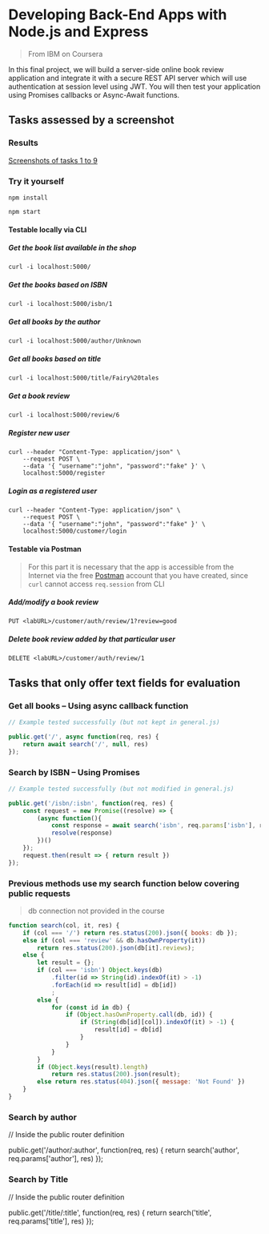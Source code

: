 




# Developing Back-End Apps with Node.js and Express
> From IBM on Coursera



In this final project, we will build a server-side online book review application and integrate it with a secure REST API server which will use authentication at session level using JWT. You will then test your application using Promises callbacks or Async-Await functions.




## Tasks assessed by a screenshot


### Results

[Screenshots of tasks 1 to 9](https://github.com/j5py/express/tree/main/screenshots)



### Try it yourself

```Shell
npm install
```
```Shell
npm start
```


#### Testable locally via CLI

##### Get the book list available in the shop
```Shell
curl -i localhost:5000/
```

##### Get the books based on ISBN
```Shell
curl -i localhost:5000/isbn/1
```

##### Get all books by the author
```Shell
curl -i localhost:5000/author/Unknown
```

##### Get all books based on title
```Shell
curl -i localhost:5000/title/Fairy%20tales
```

##### Get a book review
```Shell
curl -i localhost:5000/review/6
```

##### Register new user
```Shell
curl --header "Content-Type: application/json" \
    --request POST \
    --data '{ "username":"john", "password":"fake" }' \
    localhost:5000/register
```

##### Login as a registered user
```Shell
curl --header "Content-Type: application/json" \
    --request POST \
    --data '{ "username":"john", "password":"fake" }' \
    localhost:5000/customer/login
```


#### Testable via Postman
> For this part it is necessary that the app is accessible from the Internet via the free [Postman](https://www.postman.com/) account that you have created, since `curl` cannot access `req.session` from CLI

##### Add/modify a book review
```
PUT <labURL>/customer/auth/review/1?review=good
```

##### Delete book review added by that particular user
```
DELETE <labURL>/customer/auth/review/1
```




## Tasks that only offer text fields for evaluation


### Get all books – Using async callback function

```JavaScript
// Example tested successfully (but not kept in general.js)

public.get('/', async function(req, res) {
    return await search('/', null, res)
});
```



### Search by ISBN – Using Promises

```JavaScript
// Example tested successfully (but not modified in general.js)

public.get('/isbn/:isbn', function(req, res) {
    const request = new Promise((resolve) => {
        (async function(){
            const response = await search('isbn', req.params['isbn'], res);
            resolve(response)
        })()
    });
    request.then(result => { return result })
});
```



### Previous methods use my search function below covering public requests
> db connection not provided in the course

```JavaScript
function search(col, it, res) {
    if (col === '/') return res.status(200).json({ books: db });
    else if (col === 'review' && db.hasOwnProperty(it))
        return res.status(200).json(db[it].reviews);
    else {
        let result = {};
        if (col === 'isbn') Object.keys(db)
            .filter(id => String(id).indexOf(it) > -1)
            .forEach(id => result[id] = db[id])
            ;
        else {
            for (const id in db) {
                if (Object.hasOwnProperty.call(db, id)) {
                    if (String(db[id][col]).indexOf(it) > -1) {
                        result[id] = db[id]
                    }
                }
            }
        }
        if (Object.keys(result).length)
            return res.status(200).json(result);
        else return res.status(404).json({ message: 'Not Found' })
    }
}
```
### Search by author
// Inside the public router definition

public.get('/author/:author', function(req, res) {
    return search('author', req.params['author'], res)
});

### Search by Title
// Inside the public router definition

public.get('/title/:title', function(req, res) {
    return search('title', req.params['title'], res)
});
